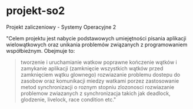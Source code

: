 # projekt-so2
Projekt zaliczeniowy - Systemy Operacyjne 2

"Celem projektu jest nabycie podstawowych umiejętności pisania aplikacji wielowątkowych oraz unikania problemów związanych z programowaniem współbieżnym. Obejmuje to:

>tworzenie i uruchamianie watkow
>poprawne kończenie wątków i zamykanie aplikacji (zamknięcie wszystkich wątków przed zamknięciem wątku glownego)
>rozwiazanie problemu dostepu do zasobow oraz komunikacji miedzy watkami porzez zastosowanie metod synchronizacji o roznym stopniu zlozonosci
>rozwiazanie problemow zwiazanych z synchronizacja takich jak deadlock, glodzenie, livelock, race condition etc."
